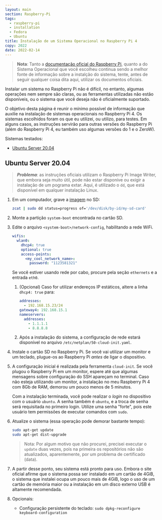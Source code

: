 ```yaml
---
layout: main
section: Raspberry-Pi
tags:
  - raspberry-pi
  - installation
  - Fedora
  - Ubuntu
title: Instalação de um Sistema Operacional no Raspberry Pi 4
copy: 2022
date: 2022-02-14
---
```


> **Nota**: Tanto a [documentação oficial do Raspberry Pi](https://www.raspberrypi.com/software/), quanto a do Sistema Operacional que você escolheu continua sendo a melhor fonte de informação sobre a instalção do sistema, tente, antes de seguir qualquer coisa dita aqui, utilizar os documentos oficiais.

Instalar um sistema no Raspberry Pi não é difícil, no entanto, algumas operações nem sempre são claras, ou as ferramentas utilizadas não estão disponíveis, ou o sistema que você deseja não é oficialmente suportado.

O objetivo desta página é reunir o mínimo possível de informação que auxilie na instalação de sistemas operacionais no Raspberry Pi 4. Os sistemas escolhidos foram os que eu utilizei, ou utilizo, para testes. Em alguns casos, as instruções servirão para outras versões do Raspberry Pi (além do Raspberry Pi 4, eu também uso algumas versões do 1 e o ZeroW).

<div class="tag-list">Sistemas testados:</div>

* [Ubuntu Server 20.04](#ubuntu-server-2004)
<!-- * [Fedora 35](#fedora-35) -->

## Ubuntu Server 20.04

> **_Problema_**: as instruções oficiais utilizam o Raspberry Pi Image Writer, que embora seja muito útil, pode não estar disponíve ou exigir a instalação de um pograma extar. Aqui, é utilizado o `dd`, que está disponível em qualquer instalação Linux.

1. Em um computador, grave a [imagem](https://ubuntu.com/download/raspberry-pi) no SD:
   ```sh
   zcat | sudo dd status=progress of='/dev/disk/by-id/my-sd-card'
   ```

2. Monte a partição `system-boot` encontrada no cartão SD.

3. Edite o arquivo `<system-boot>/network-config`, habilitando a rede WiFi.

   ```yaml
   wifis:
     wlan0:
       dhcp4: true
       optional: true
       access-points:
         <my_cool_network_name>:
           password: "1123581321"
   ```
   Se você estiver usando rede por cabo, procure pela seção `ethernets` e a entrada `eth0`.

   1. (Opcional) Caso for utilizar endereços IP estáticos, altere a linha `dhcp4: true` para:

      ```yaml
      addresses:
        - 192.168.15.23/24
      gateway4: 192.168.15.1
      nameservers:
        addresses:
          - 1.1.1.1
          - 8.8.8.8
      ```

   2. Após a instalação do sistema, a configuração de rede estará disponível no arquivo `/etc/netplan/50-cloud-init.yaml`.

4. Instale o cartão SD no Raspberry Pi. Se você vai utilizar um monitor e um teclado, plugue-os ao Raspberry Pi _antes_ de ligar o dispositivo.

5. A configuração inicial é realizada pela ferramenta `cloud-init`. Se você plugou o Raspberry Pi em um monitor, espere até que algumas mensagens sobre configuração do SSH apareçam no terminal. Caso não esteja utilizando um monitor, a instalação no meu Raspberry Pi 4 com 8Gb de RAM, demorou um pouco menos de 5 minutos.

   Com a instalação terminada, você pode realizar o _login_ no dispositivo com o usuário `ubuntu`. A senha também é `ubuntu`, e a troca de senha será requisitada no primeiro login. Utilize uma senha "forte", pois este usuário tem permissões de executar comandos com `sudo`.

6. Atualize o sistema (essa operação pode demorar bastante tempo):
   ```sh
   sudo apt-get update
   sudo apt-get dist-upgrade
   ```
   > Nota: Por algum motivo que não procurei, precisei executar o `update` duas vezes, pois na primeira os repositórios não são atualizados, aparentemente, por um problema de certificado (data).

7. A partir desse ponto, seu sistema está pronto para uso. Embora o site oficial afirme que o sistema possa ser instalado em um cartão de 4GiB, o sistema que instalei ocupa um pouco mais de 4GiB, logo o uso de um cartão de memória maior ou a instalação em um disco externo USB é altamente recomendada.

8. Opcionais:
   * Configuração persistente do teclado: `sudo dpkg-reconfigure keyboard-configuration`
